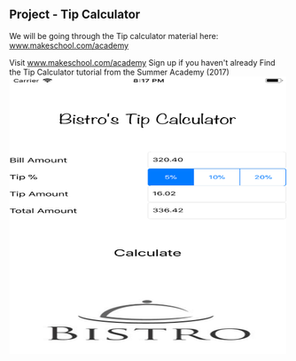 ## Project - Tip Calculator

We will be going through the Tip calculator material here: www.makeschool.com/academy

Visit www.makeschool.com/academy
Sign up if you haven't already
Find the Tip Calculator tutorial from the Summer Academy (2017)
</br>
<img src="images\img1.png" width = 500 height = 500>
